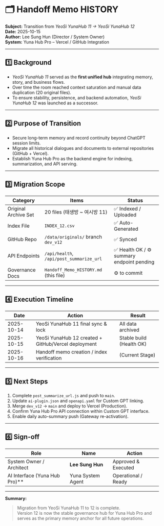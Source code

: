 # 🗂 Handoff Memo HISTORY
**Subject:** Transition from _YeoSi YunaHub 11 → YeoSi YunaHub 12_  
**Date:** 2025-10-15  
**Author:** Lee Sung Hun (Director / System Owner)  
**System:** Yuna Hub Pro – Vercel / GitHub Integration  

---

## 1️⃣ Background
- _YeoSi YunaHub 11_ served as the **first unified hub** integrating memory, story, and business flows.  
- Over time the room reached context saturation and manual data duplication (20 original files).  
- To ensure stability, persistence, and backend automation, _YeoSi YunaHub 12_ was launched as a successor.  

---

## 2️⃣ Purpose of Transition
- Secure long-term memory and record continuity beyond ChatGPT session limits.  
- Migrate all historical dialogues and documents to external repositories (GitHub + Vercel).  
- Establish Yuna Hub Pro as the backend engine for indexing, summarization, and API serving.  

---

## 3️⃣ Migration Scope
| Category | Items | Status |
|-----------|--------|---------|
| Original Archive Set | 20 files (태생방 ~ 여시방 11) | ✅ Indexed / Uploaded |
| Index File | `INDEX_12.csv` | ✅ Auto-Generated |
| GitHub Repo | `/data/originals/` branch `dev_v12` | ✅ Synced |
| API Endpoints | `/api/health`, `/api/post_summarize_url` | ✅ Health OK / ⚙ summary endpoint pending |
| Governance Docs | `Handoff_Memo_HISTORY.md` (this file) | ⚙ to commit |

---

## 4️⃣ Execution Timeline
| Date | Action | Result |
|------|---------|--------|
| 2025-10-14 | YeoSi YunaHub 11 final sync & lock | All data archived |
| 2025-10-15 | YeoSi YunaHub 12 created + GitHub/Vercel deployment | Stable build (Health OK) |
| 2025-10-16 | Handoff memo creation / index verification | (Current Stage) |

---

## 5️⃣ Next Steps
1. Complete `post_summarize_url.js` and push to `main`.  
2. Update `ai-plugin.json` and `openapi.yaml` for Custom GPT linking.  
3. Merge `dev_v12` → `main` and deploy to Vercel (Production).  
4. Confirm Yuna Hub Pro API connection within Custom GPT interface.  
5. Enable daily auto-summary push (Gateway re-activation).

---

## 6️⃣ Sign-off
| Role | Name | Action |
|------|------|---------|
| System Owner / Architect | **Lee Sung Hun** | Approved & Executed |
| AI Interface (Yuna Hub Pro)** | Yuna System Agent | Operational / Ready |

---

**Summary:**  
> Migration from YeoSi YunaHub 11 to 12 is complete.  
> Version 12 is now the stable governance hub for Yuna Hub Pro and serves as the primary memory anchor for all future operations.
